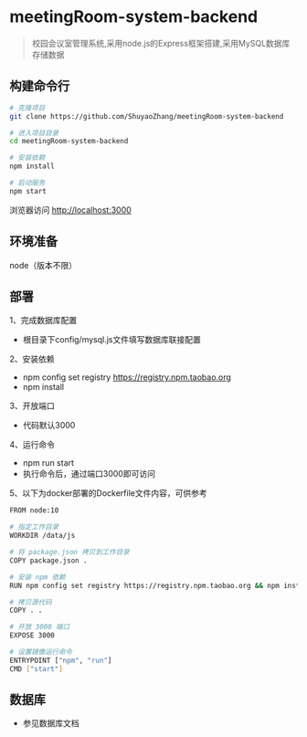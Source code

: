 # meetingRoom-system-backend

> 校园会议室管理系统,采用node.js的Express框架搭建,采用MySQL数据库存储数据

## 构建命令行

```bash
# 克隆项目
git clone https://github.com/ShuyaoZhang/meetingRoom-system-backend

# 进入项目目录
cd meetingRoom-system-backend

# 安装依赖
npm install

# 启动服务
npm start
```

浏览器访问 [http://localhost:3000](http://localhost:3000)


## 环境准备
node（版本不限）

## 部署

1、完成数据库配置

- 根目录下config/mysql.js文件填写数据库联接配置

2、安装依赖
- npm config set registry https://registry.npm.taobao.org
- npm install

3、开放端口
- 代码默认3000

4、运行命令
- npm run start
- 执行命令后，通过端口3000即可访问

5、以下为docker部署的Dockerfile文件内容，可供参考

```bash
FROM node:10

# 指定工作目录
WORKDIR /data/js

# 将 package.json 拷贝到工作目录
COPY package.json .

# 安装 npm 依赖
RUN npm config set registry https://registry.npm.taobao.org && npm install

# 拷贝源代码
COPY . .

# 开放 3000 端口
EXPOSE 3000

# 设置镜像运行命令
ENTRYPOINT ["npm", "run"]
CMD ["start"]
```

## 数据库
- 参见数据库文档






